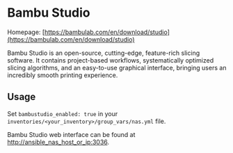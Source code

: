 # Bambu Studio

Homepage: [https://bambulab.com/en/download/studio](https://bambulab.com/en/download/studio)

Bambu Studio is an open-source, cutting-edge, feature-rich slicing software. It contains project-based workflows, systematically optimized slicing algorithms, and an easy-to-use graphical interface, bringing users an incredibly smooth printing experience.

## Usage

Set `bambustudio_enabled: true` in your `inventories/<your_inventory>/group_vars/nas.yml` file.

Bambu Studio web interface can be found at [http://ansible_nas_host_or_ip:3036](http://ansible_nas_host_or_ip:3036).
